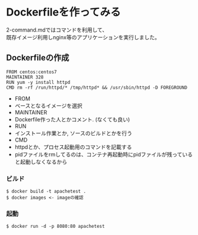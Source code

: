 # Dockerfileを作ってみる

2-command.mdではコマンドを利用して、  
既存イメージ利用しnginx等のアプリケーションを実行しました。

## Dockerfileの作成

```
FROM centos:centos7
MAINTAINER 328
RUN yum -y install httpd
CMD rm -rf /run/httpd/* /tmp/httpd* && /usr/sbin/httpd -D FOREGROUND
```

- FROM
 - ベースとなるイメージを選択
- MAINTAINER
 - Dockerfile作った人とかコメント. (なくても良い)
- RUN
 - インストール作業とか, ソースのビルドとかを行う
- CMD
 - httpdとか、プロセス起動用のコマンドを記載する
 - pidファイルをrmしてるのは、コンテナ再起動時にpidファイルが残っていると起動しなくなるから

### ビルド

```
$ docker build -t apachetest .
$ docker images <- imageの確認
```

### 起動

```
$ docker run -d -p 8080:80 apachetest
```
